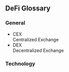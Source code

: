 ## DeFi Glossary

### General

* CEX  
  Centralized Exchange
* DEX  
  Decentralized Exchange

### Technology
